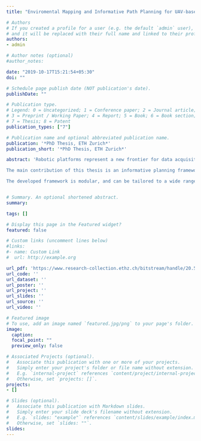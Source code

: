 ```yaml
---
title: "Enviromental Mapping and Informative Path Planning for UAV-based Active Sensing"

# Authors
# If you created a profile for a user (e.g. the default `admin` user), write the username (folder name) here 
# and it will be replaced with their full name and linked to their profile.
authors:
- admin

# Author notes (optional)
#author_notes:

date: "2019-10-17T15:21:54+05:30"
doi: ""

# Schedule page publish date (NOT publication's date).
publishDate: ""

# Publication type.
# Legend: 0 = Uncategorized; 1 = Conference paper; 2 = Journal article;
# 3 = Preprint / Working Paper; 4 = Report; 5 = Book; 6 = Book section;
# 7 = Thesis; 8 = Patent
publication_types: ["7"]

# Publication name and optional abbreviated publication name.
publication: '*PhD Thesis, ETH Zurich*'
publication_short: '*PhD Thesis, ETH Zurich*'

abstract: 'Robotic platforms represent a new frontier for data acquisition in a wide range of monitoring and exploration missions, including agriculture, surveillance, post-disaster assessment, and environmental sensing. A key challenge to realize their full potential is deciding how an autonomous agent should act to gather the most useful data about an uncertain environment within the set of its resource constraints. To address this, this thesis investigates the problem of active sensing: in such scenarios, how can the actions of the agent be planned in order to maximize the efficiency of the data collection process? It proposes new methods for environmental mapping and informative path planning as crucial elements towards achieving this goal. The strategies are developed in the context of two distinct applications: (a) terrain monitoring, and (b) active sensing under localization uncertainty, with a focus on Unmanned Aerial Vehicle (UAV) systems.

The main contribution of this thesis is an informative planning framework that is applicable for general active sensing tasks. The overall approach integrates individual contributions on three different fronts, which aim to address the challenges associated with information gathering in uncertain 3-D environments with computationally limited systems. Firstly, a new method for environmental field mapping is presented for terrain monitoring scenarios. The strategy exploits a Gaussian Process (GP) model as a prior for recursive Bayesian data fusion with probabilistic, variable-resolution sensors. In doing so, it supports mapping using dense visual imagery without the computational burden of standard GP regression, making it suitable for online on-platform applications. Moreover, it accommodates noisy sensors with altitude-dependent performance, as relevant for UAV-based systems. Secondly, an online, adaptive informative path planning algorithm is introduced for generating continuous trajectories to collect data in resource-constrained missions. A key feature of the method is that it uses the output from a discrete grid search as an informed prior to initialize a trajectory optimization routine and thereby improve its convergence in a large and complex objective space. This strategy also enables trading off between computational efficiency and solution accuracy for deployment on systems with limited computing power. Finally, methods are proposed to account for the robot pose uncertainty in active sensing tasks. Unlike prior work, the approach propagates this uncertainty into both the mapping and planning modules towards improving the robustness and accuracy of information gathering. A new utility function is developed that allows the robot to auto matically trade off between exploiting the existing map to maintain good localization and exploring areas to acquire new data in a principled way, without relying on any manually-tuned parameters. The formulation is derived in the context of a GP-based monitoring scenario and is also applicable across different learning problems.

The developed framework is modular, and can be tailored to a wide range of active sensing problems. Extensive simulation studies were conducted to evaluate the approach, examining how it performs against existing methods both as an integrated system as well as in terms of its key components. The main findings show that the proposed approach effectively: (a) produces maps with similar certainty and accuracy in significantly less time compared to current planning strategies; (b) can focus on adaptively mapping specific areas of interest; and (c) improves upon both field map accuracy and irobot localization by accounting for the pose uncertainty in informative planning. Results using an experimental dataset demonstrate system integration and validation in a photorealistic UAV-based terrain monitoring scenario. Finally, field tests are presented to demonstrate the algorithms implemented and running in real-time on robots for various data gathering tasks, including vegetation mapping on a farm. The framework is made publicly available as an open-source package.'


# Summary. An optional shortened abstract.
summary: 

tags: []

# Display this page in the Featured widget?
featured: false

# Custom links (uncomment lines below)
#links:
#- name: Custom Link
#  url: http://example.org

url_pdf: 'https://www.research-collection.ethz.ch/bitstream/handle/20.500.11850/428335/phd-thesis-popovic-a4.pdf?sequence=1&isAllowed=y'
url_code: ''
url_dataset: ''
url_poster: ''
url_project: ''
url_slides: ''
url_source: ''
url_video: ''

# Featured image
# To use, add an image named `featured.jpg/png` to your page's folder. 
image:
  caption: 
  focal_point: ""
  preview_only: false

# Associated Projects (optional).
#   Associate this publication with one or more of your projects.
#   Simply enter your project's folder or file name without extension.
#   E.g. `internal-project` references `content/project/internal-project/index.md`.
#   Otherwise, set `projects: []`.
projects:
- []

# Slides (optional).
#   Associate this publication with Markdown slides.
#   Simply enter your slide deck's filename without extension.
#   E.g. `slides: "example"` references `content/slides/example/index.md`.
#   Otherwise, set `slides: ""`.
slides: 
---
```


<!-- {{% callout note %}}
Click the *Cite* button above to demo the feature to enable visitors to import publication metadata into their reference management software.
{{% /callout %}}

{{% callout note %}}
Create your slides in Markdown - click the *Slides* button to check out the example.
{{% /callout %}}

Supplementary notes can be added here, including [code, math, and images](https://wowchemy.com/docs/writing-markdown-latex/).
 -->